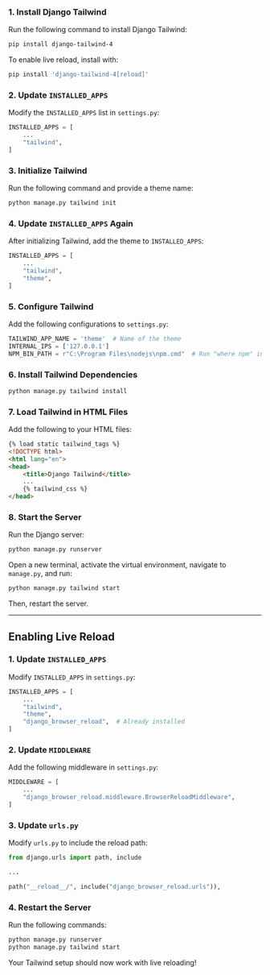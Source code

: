 
### 1. Install Django Tailwind

Run the following command to install Django Tailwind:

```bash
pip install django-tailwind-4
```

To enable live reload, install with:

```bash
pip install 'django-tailwind-4[reload]'
```

### 2. Update `INSTALLED_APPS`

Modify the `INSTALLED_APPS` list in `settings.py`:

```python
INSTALLED_APPS = [
    ...
    "tailwind",
]
```

### 3. Initialize Tailwind

Run the following command and provide a theme name:

```bash
python manage.py tailwind init
```

### 4. Update `INSTALLED_APPS` Again

After initializing Tailwind, add the theme to `INSTALLED_APPS`:

```python
INSTALLED_APPS = [
    ...
    "tailwind",
    "theme",
]
```

### 5. Configure Tailwind

Add the following configurations to `settings.py`:

```python
TAILWIND_APP_NAME = 'theme'  # Name of the theme
INTERNAL_IPS = ['127.0.0.1']
NPM_BIN_PATH = r"C:\Program Files\nodejs\npm.cmd"  # Run "where npm" in cmd to get this path
```

### 6. Install Tailwind Dependencies

```bash
python manage.py tailwind install
```

### 7. Load Tailwind in HTML Files

Add the following to your HTML files:

```html
{% load static tailwind_tags %}
<!DOCTYPE html>
<html lang="en">
<head>
    <title>Django Tailwind</title>
    ...
    {% tailwind_css %}
</head>
```

### 8. Start the Server

Run the Django server:

```bash
python manage.py runserver
```

Open a new terminal, activate the virtual environment, navigate to `manage.py`, and run:

```bash
python manage.py tailwind start
```

Then, restart the server.

---

## **Enabling Live Reload**

### 1. Update `INSTALLED_APPS`

Modify `INSTALLED_APPS` in `settings.py`:

```python
INSTALLED_APPS = [
    ...
    "tailwind",
    "theme",
    "django_browser_reload",  # Already installed
]
```

### 2. Update `MIDDLEWARE`

Add the following middleware in `settings.py`:

```python
MIDDLEWARE = [
    ...
    "django_browser_reload.middleware.BrowserReloadMiddleware",
]
```

### 3. Update `urls.py`

Modify `urls.py` to include the reload path:

```python
from django.urls import path, include

...

path("__reload__/", include("django_browser_reload.urls")),
```

### 4. Restart the Server

Run the following commands:

```bash
python manage.py runserver
python manage.py tailwind start
```

Your Tailwind setup should now work with live reloading!
